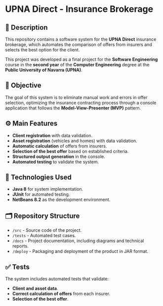 # UPNA Direct - Insurance Brokerage

## 📌 Description
This repository contains a software system for the **UPNA Direct** insurance brokerage, which automates the comparison of offers from insurers and selects the best option for the client.

This project was developed as a final project for the **Software Engineering** course in the **second year** of the **Computer Engineering** degree at the **Public University of Navarra (UPNA)**.

## 🎯 Objective
The goal of this system is to eliminate manual work and errors in offer selection, optimizing the insurance contracting process through a console application that follows the **Model-View-Presenter (MVP)** pattern.

## ⚙️ Main Features
- **Client registration** with data validation.
- **Asset registration** (vehicles and homes) with data validation.
- **Automatic calculation** of offers from insurers.
- **Selection of the best offer** based on established criteria.
- **Structured output generation** in the console.
- **Automated testing** to validate the system.

## 🚀 Technologies Used
- **Java 8** for system implementation.
- **JUnit** for automated testing.
- **NetBeans 8.2** as the development environment.

## 🗂 Repository Structure
- `/src` - Source code of the project.
- `/tests` - Automated test cases.
- `/docs` - Project documentation, including diagrams and technical reports.
- `/deploy` - Packaging and deployment of the product in JAR format.

## ✅ Tests
The system includes automated tests that validate:
- **Client and asset data**.
- **Correct calculation of offers** from each insurer.
- **Selection of the best offer**.
